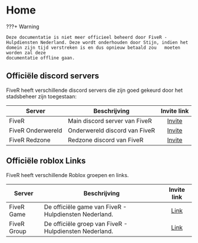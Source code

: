 # Home

???+ Warning

    Deze documentatie is niet meer officieel beheerd door FiveR - Hulpdiensten Nederland. Deze wordt onderhouden door Stijn, indien het domein zijn tijd verstreken is en dus opnieuw betaald zou   moeten  worden zal deze 
    documentatie offline gaan.

## Officiële discord servers

FiveR heeft verschillende discord servers die zijn goed gekeurd door het stadsbeheer zijn toegestaan:

| Server | Beschrijving | Invite link |
|---|---|:---:|
|FiveR| Main discord server van FiveR | [Invite](https://discord.gg/fivernl) |
|FiveR Onderwereld| Onderwereld discord van FiveR | [Invite](https://discord.gg/NTAeFqpafD) |
|FiveR Redzone| Redzone discord van FiveR | [Invite](https://discord.gg/ZSD6MVNyW7) |

## Officiële roblox Links

FiveR heeft verschillende Roblox groepen en links.

| Server | Beschrijving | Invite link |
|---|---|:---:|
|FiveR Game| De officiële game van FiveR - Hulpdiensten Nederland. | [Link](https://www.roblox.com/games/8628792096/UPDATE-FiveR-Hulpdiensten-Nederland) |
|FiveR Group| De officiële groep van FiveR - Hulpdiensten Nederland. | [Link](https://www.roblox.com/groups/13854385/FiveR-Hulpdiensten-Nederland#!/about) |
